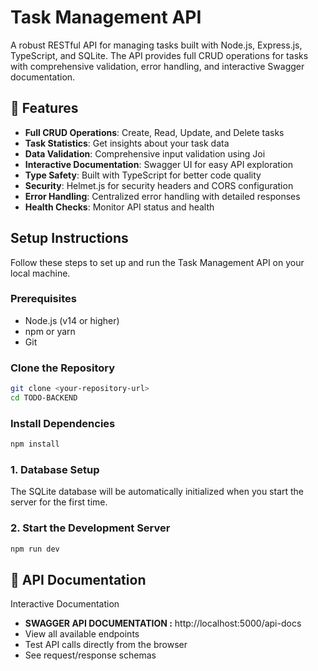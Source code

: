 # Task Management API

A robust RESTful API for managing tasks built with Node.js, Express.js, TypeScript, and SQLite. The API provides full CRUD operations for tasks with comprehensive validation, error handling, and interactive Swagger documentation.

## 🚀 Features

- **Full CRUD Operations**: Create, Read, Update, and Delete tasks
- **Task Statistics**: Get insights about your task data
- **Data Validation**: Comprehensive input validation using Joi
- **Interactive Documentation**: Swagger UI for easy API exploration
- **Type Safety**: Built with TypeScript for better code quality
- **Security**: Helmet.js for security headers and CORS configuration
- **Error Handling**: Centralized error handling with detailed responses
- **Health Checks**: Monitor API status and health

## Setup Instructions

Follow these steps to set up and run the Task Management API on your local machine.

### Prerequisites

- Node.js (v14 or higher)
- npm or yarn
- Git

### Clone the Repository
```bash
git clone <your-repository-url>
cd TODO-BACKEND
```

### Install Dependencies
```bash
npm install
```

### 1. Database Setup
The SQLite database will be automatically initialized when you start the server for the first time.

### 2. Start the Development Server
```bash
npm run dev
```

## 📖 API Documentation

Interactive Documentation

* **SWAGGER API DOCUMENTATION :**  http://localhost:5000/api-docs
* View all available endpoints
* Test API calls directly from the browser
* See request/response schemas

